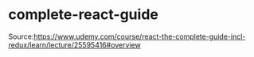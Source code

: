 # complete-react-guide

Source:https://www.udemy.com/course/react-the-complete-guide-incl-redux/learn/lecture/25595416#overview
